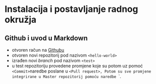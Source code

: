 # Instalacija i postavljanje radnog okružja 
## Github i uvod u Markdown 

- otvoren račun na [Githubu](http://www.github.com)
- otvoren novi repozitorij pod nazivom `<hello-world>`
- izrađen novi *branch* pod nazivom `<test>`
- u test repozitoriju provedene promjene koje su potom uz pomoć `<Commit>`naredbe poslane u `<Pull request>, Potom su sve promjene integrirane u Master repozitorij pomoću naredbe `<Merge>`.
  
  
